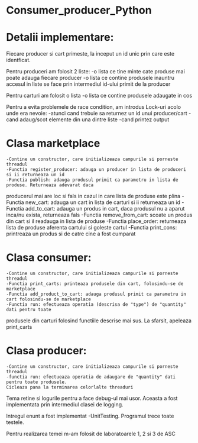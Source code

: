 # Consumer_producer_Python

# Detalii implementare:

Fiecare producer si cart primeste, la inceput un id unic prin care este identficat.

Pentru produceri am folosit 2 liste:
	-o lista ce tine minte cate produse mai poate adauga fiecare producer
	-o lista ce contine produsele inauntru
	accesul in liste se face prin intermediul id-ului primit de la producer

Pentru carturi am folosit o lista
	-o lista ce contine produsele adaugate in cos

Pentru a evita problemele de race condition, am introdus Lock-uri acolo unde era nevoie:
	-atunci cand trebuie sa returnez un id unui producer/cart
	-cand adaug/scot elemente din una dintre liste
	-cand printez output

# Clasa marketplace
	-Contine un constructor, care initializeaza campurile si porneste threadul
	-Functia register_producer: adauga un producer in lista de produceri si ii returneaza un id
	-Functia publish: adauga produsul primit ca parametru in lista de produse. Returneaza adevarat daca
producerul mai are loc si fals in cazul in care lista de produse este plina
	-Functia new_cart: adauga un cart in lista de carturi si ii returneaza un id
	-Functia add_to_cart: adauga un produs in cart, daca produsul nu a aparut inca/nu exista, returneaza fals
	-Functia remove_from_cart: scoate un produs din cart si il readauga in lista de produse
	-Functia place_order: returneaza lista de produse aferenta cartului si goleste cartul
	-Functia print_cons: printreaza un produs si de catre cine a fost cumparat

# Clasa consumer: 
	-Contine un constructor, care initializeaza campurile si porneste threadul
	-Functia print_carts: printeaza produsele din cart, folosindu-se de marketplace
	-Functia add_product_to_cart: adauga produsul primit ca parametru in cart folosindu-se de marketplace
	-Functia run: efectueaza operatia (descrisa de "type") de "quantity" dati pentru toate 
produsele din carturi folosind functiile descrise mai sus. La sfarsit, apeleaza print_carts

# Clasa producer:
	-Contine un constructor, care initializeaza campurile si porneste threadul
	-functia run: efectueaza operatia de adaugare de "quantity" dati pentru toate produsele. 
	Cicleaza pana la terminarea celorlalte threaduri

Tema retine si logurile pentru a face debug-ul mai usor. Aceasta a fost implementata prin intermediul clasei
de logging.

Intregul enunt a fost implementat -UnitTesting. Programul trece toate testele.

Pentru realizarea temei m-am folosit de  laboratoarele 1, 2 si 3 de ASC


